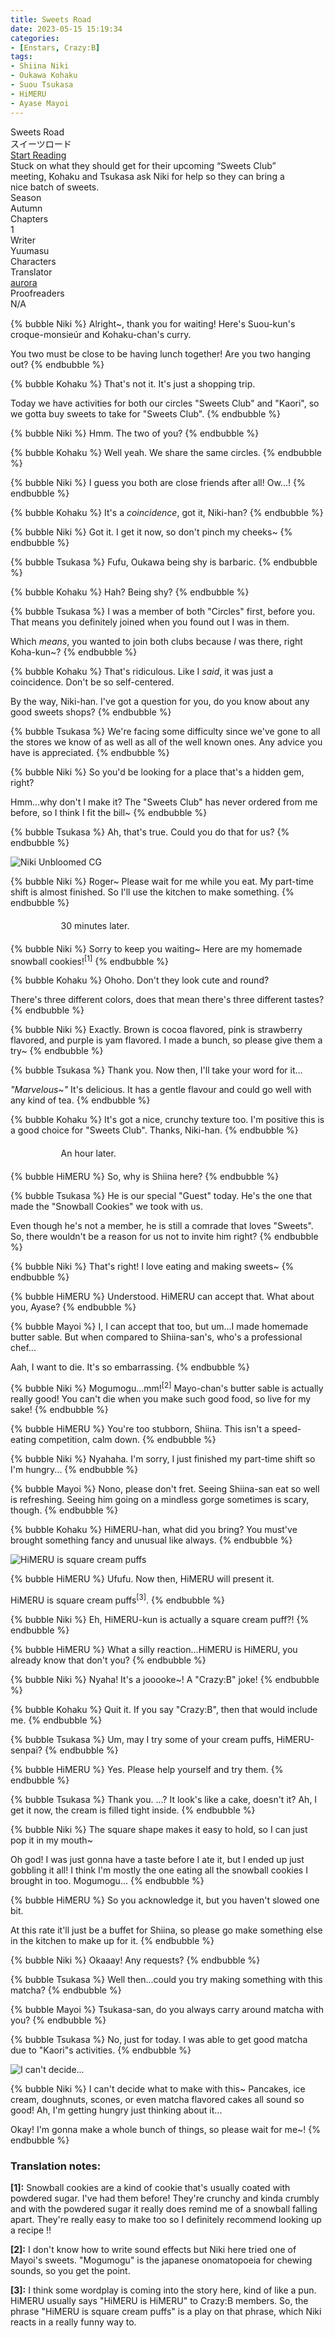 ```yaml
---
title: Sweets Road
date: 2023-05-15 15:19:34
categories: 
- [Enstars, Crazy:B]
tags:
- Shiina Niki
- Oukawa Kohaku
- Suou Tsukasa
- HiMERU
- Ayase Mayoi
---
```


<div class="preview-wrapper reverse" style="--storyColor: #hex;--storyColor-rgb: r,g,b;--storyColor-h: hue;--storyColor-s: saturation%;--storyColor-l: lightness%;">
  <div class="grid-wrapper">
      <div class="preview-background" style="background-image: url('https://cdn.discordapp.com/attachments/1065401186343194667/1107853828352655512/28Cycle_of_Delicacy29_Niki_Shiina_Frameless_Bloomed.webp')"></div>
      <div class="preview-box" style="background: calc(var(--card-background) + 2%)">
          <div class="title-area">
              <div class="title-area__title">Sweets Road</div>
              <div class="title-area__subtitle">スイーツロード</div>
              <div class="title-area__start"><a href="/2023/05/15/sweetsroad/">Start Reading</a></div>
          </div>
          <div class="info-area">
              <div class="synopsis" style="width: 90%;">
                Stuck on what they should get for their upcoming “Sweets Club” meeting, Kohaku and Tsukasa ask Niki for help so they can bring a nice batch of sweets.
              </div>
              <div class="info">
                  <div class="info-item season">
                      <div class="label">
                          Season
                      </div>
                      <div class="value">
                        Autumn
                      </div>
                  </div>
                  <div class="info-item chapters">
                      <div class="label">
                          Chapters
                      </div>
                      <div class="value">
                          1
                      </div>
                  </div>
                  <div class="info-item writer">
                      <div class="label">
                          Writer
                      </div>
                      <div class="value">
                        Yuumasu
                      </div>
                  </div>
                  <div class="info-item characters">
                      <div class="label">
                          Characters
                      </div>
                      <div class="value">
                      <a href="/tags/Shiina-Niki/" character="Niki" title="Niki"></a>
                      <a href="/tags/Oukawa-Kohaku/" character="Kohaku" title="Kohaku"></a>
                      <a href="/tags/Suou-Tsukasa/" character="Tsukasa" title="Tsukasa"></a>
                      <a href="/tags/HiMERU" character="HiMERU" title="HiMERU"></a>
                      <a href="/tags/Ayase-Mayoi/" character="Mayoi" title="Mayoi"></a>
                        <!-- 
                          <a href="/tags/[CHARACTER_LAST_NAME]-[CHARACTER_FIRST_NAME]/" character="[CHARACTER_FIRST_AME]" title="[CHARACTER_FIRST_NAME]"></a>
                         -->
                         <!-- COPY AND PASTE THE ABOVE FOR EACH CHARACTER THAT APPEARS IN THE STORY -->
                      </div>
                  </div>
                  <div class="info-item tl">
                      <div class="label">
                          Translator
                      </div>
                      <div class="value">
                          <a href="https://twitter.com/azurecrystalz">aurora</a>
                      </div>
                  </div>
                  <div class="info-item pr">
                      <div class="label">
                          Proofreaders
                      </div>
                      <div class="value">
                      N/A
                          <!-- PROOFREADER LIST (IF ANY) -->
                      </div>
                  </div>
              </div>
          </div>
      </div>
  </div>
</div>

<!-- more -->

<div style="margin-top: 3%">
  <style>
    [character] {
      --dark-mode: hsl(var(--hue), 30%, 30%);
      display: flex;
    }
    [character]::before {
      position: absolute;
      margin-left: 75px;
    }
    [character] p {
      max-width: calc(100% - 75px);
      margin-left: 75px;
      color: inherit;
    }
    :root[theme='dark'] [character] p {
      background: var(--dark-mode);
    }
    :root[theme='light'] [character] p {
      background: var(--light-mode);
    }
    :root[theme='dark'] [character] p .thought {
      color: #9f9fff;
    }
    [character] p:first-child {
      margin-top: 20px;
      border-top-left-radius: 0px;
    }
    [character] p:first-child::before {
      position: absolute;
      left: 0;
    }
    [character]::after {
      display: none;
      left: 65px;
      top: 37px;
    }
    .msr-narration {
      display: flex;
      align-items: center;
      margin: 20px 0px;
      gap: 5px;
    }
    .msr-narration::before {
      content: "";
      display: inline-block;
      background: var(--article-text);
      height: 1px;
      width: 15%;
    }
    .msr-narration p {
      margin: 0;
    }
  </style>

{% bubble Niki %}
  Alright~, thank you for waiting! Here's Suou-kun's croque-monsieúr and Kohaku-chan's curry.

  You two must be close to be having lunch together! Are you two hanging out?
{% endbubble %}

{% bubble Kohaku %}
  That's not it. It's just a shopping trip.

  Today we have activities for both our circles "Sweets Club" and "Kaori", so we gotta buy sweets to take for "Sweets Club".
{% endbubble %}

{% bubble Niki %}
  Hmm. The two of you?
{% endbubble %}

{% bubble Kohaku %}
  Well yeah. We share the same circles.
{% endbubble %}

{% bubble Niki %}
  I guess you both are close friends after all! Ow...!
{% endbubble %}

{% bubble Kohaku %}
  It's a *coincidence*, got it, Niki-han?
{% endbubble %}

{% bubble Niki %}
  Got it. I get it now, so don't pinch my cheeks~
{% endbubble %}

{% bubble Tsukasa %}
  Fufu, Oukawa being shy is barbaric.
{% endbubble %}

{% bubble Kohaku %}
  Hah? Being shy?
{% endbubble %}

{% bubble Tsukasa %}
  I was a member of both "Circles" first, before you. That means you definitely joined when you found out I was in them.

  Which *means*, you wanted to join both clubs because *I* was there, right Koha-kun~?
{% endbubble %}

{% bubble Kohaku %}
  That's ridiculous. Like I *said*, it was just a coincidence. Don't be so self-centered.

  By the way, Niki-han. I've got a question for you, do you know about any good sweets shops?
{% endbubble %}

{% bubble Tsukasa %}
  We're facing some difficulty since we've gone to all the stores we know of as well as all of the well known ones. Any advice you have is appreciated.
{% endbubble %}

{% bubble Niki %}
  So you'd be looking for a place that's a hidden gem, right? 

  Hmm...why don't I make it? The "Sweets Club" has never ordered from me before, so I think I fit the bill~
{% endbubble %}

{% bubble Tsukasa %}
  Ah, that's true. Could you do that for us?
{% endbubble %}

![Niki Unbloomed CG](https://64.media.tumblr.com/8379668c0c7370690e3bf29d5f230020/5e121996eb7f828b-c2/s2048x3072/0a61cb6d1112e65bab1e854d274b90ea52877c58.png)

{% bubble Niki %}
  Roger~ Please wait for me while you eat. My part-time shift is almost finished. So I'll use the kitchen to make something.
{% endbubble %}

<div class="msr-narration">
    <p>30 minutes later.</p>
  </div>

{% bubble Niki %}
  Sorry to keep you waiting~ Here are my homemade snowball cookies!<sup>[1]</sup>
{% endbubble %}

{% bubble Kohaku %}
  Ohoho. Don't they look cute and round?

  There's three different colors, does that mean there's three different tastes?
{% endbubble %}

{% bubble Niki %}
  Exactly. Brown is cocoa flavored, pink is strawberry flavored, and purple is yam flavored. I made a bunch, so please give them a try~
{% endbubble %}

{% bubble Tsukasa %}
  Thank you. Now then, I'll take your word for it...

  *"Marvelous~"* It's delicious. It has a gentle flavour and could go well with any kind of tea.
{% endbubble %}

{% bubble Kohaku %}
  It's got a nice, crunchy texture too. I'm positive this is a good choice for "Sweets Club". Thanks, Niki-han.
{% endbubble %}

<div class="msr-narration">
    <p>An hour later.</p>
  </div>

{% bubble HiMERU %}
  So, why is Shiina here?
{% endbubble %}

{% bubble Tsukasa %}
  He is our special "Guest" today. He's the one that made the "Snowball Cookies" we took with us.

  Even though he's not a member, he is still a comrade that loves "Sweets". So, there wouldn't be a reason for us not to invite him right?
{% endbubble %}

{% bubble Niki %}
  That's right! I love eating and making sweets~
{% endbubble %}

{% bubble HiMERU %}
  Understood. HiMERU can accept that. What about you, Ayase?
{% endbubble %}

{% bubble Mayoi %}
  I, I can accept that too, but um...I made homemade butter sable. But when compared to Shiina-san's, who's a professional chef...

  Aah, I want to die. It's so embarrassing.
{% endbubble %}

{% bubble Niki %}
  Mogumogu...mm!<sup>[2]</sup> Mayo-chan's butter sable is actually really good! You can't die when you make such good food, so live for my sake!
{% endbubble %}

{% bubble HiMERU %}
  You're too stubborn, Shiina. This isn't a speed-eating competition, calm down.
{% endbubble %}

{% bubble Niki %}
  Nyahaha. I'm sorry, I just finished my part-time shift so I'm hungry...
{% endbubble %}

{% bubble Mayoi %}
  Nono, please don't fret. Seeing Shiina-san eat so well is refreshing. Seeing him going on a mindless gorge sometimes is scary, though.
{% endbubble %}

{% bubble Kohaku %}
  HiMERU-han, what did you bring? You must've brought something fancy and unusual like always.
{% endbubble %}

![HiMERU is square cream puffs](https://64.media.tumblr.com/49bf2527017a411bb0d241dea275fcd6/5e121996eb7f828b-0a/s2048x3072/bc3dbc06a2c36452b8e5a0548f21d7f55214ae6e.png)

{% bubble HiMERU %}
  Ufufu. Now then, HiMERU will present it.

  HiMERU is square cream puffs<sup>[3]</sup>.
{% endbubble %}

{% bubble Niki %}
  Eh, HiMERU-kun is actually a square cream puff?!
{% endbubble %}

{% bubble HiMERU %}
  What a silly reaction...HiMERU is HiMERU, you already know that don't you?
{% endbubble %}

{% bubble Niki %}
  Nyaha! It's a jooooke~! A "Crazy:B" joke!
{% endbubble %}

{% bubble Kohaku %}
  Quit it. If you say "Crazy:B", then that would include me.
{% endbubble %}

{% bubble Tsukasa %}
  Um, may I try some of your cream puffs, HiMERU-senpai?
{% endbubble %}

{% bubble HiMERU %}
  Yes. Please help yourself and try them.
{% endbubble %}

{% bubble Tsukasa %}
  Thank you. 
  ...? It look's like a cake, doesn't it? Ah, I get it now, the cream is filled tight inside.
{% endbubble %}

{% bubble Niki %}
  The square shape makes it easy to hold, so I can just pop it in my mouth~ 

  Oh god! I was just gonna have a taste before I ate it, but I ended up just gobbling it all! I think I'm mostly the one eating all the snowball cookies I brought in too. Mogumogu...
{% endbubble %}

{% bubble HiMERU %}
  So you acknowledge it, but you haven't slowed one bit.

  At this rate it'll just be a buffet for Shiina, so please go make something else in the kitchen to make up for it.
{% endbubble %}

{% bubble Niki %}
  Okaaay! Any requests?
{% endbubble %}

{% bubble Tsukasa %}
  Well then...could you try making something with this matcha?
{% endbubble %}

{% bubble Mayoi %}
  Tsukasa-san, do you always carry around matcha with you?
{% endbubble %}

{% bubble Tsukasa %}
  No, just for today. I was able to get good matcha due to "Kaori"s activities.
{% endbubble %}

![I can't decide...](https://64.media.tumblr.com/32a6ceb2221b4f5e58adecfc72050eb9/5e121996eb7f828b-f0/s2048x3072/b28145a66a3743252601cc8bdc61c2a248505fec.png)

{% bubble Niki %}
  I can't decide what to make with this~ Pancakes, ice cream, doughnuts, scones, or even matcha flavored cakes all sound so good! Ah, I'm getting hungry just thinking about it...

  Okay! I'm gonna make a whole bunch of things, so please wait for me~!
{% endbubble %}

### Translation notes:

**[1]:** Snowball cookies are a kind of cookie that's usually coated with powdered sugar. I've had them before! They're crunchy and kinda crumbly and with the powdered sugar it really does remind me of a snowball falling apart. They're really easy to make too so I definitely recommend looking up a recipe !!

**[2]:** I don't know how to write sound effects but Niki here tried one of Mayoi's sweets. "Mogumogu" is the japanese onomatopoeia for chewing sounds, so you get the point.

**[3]:** I think some wordplay is coming into the story here, kind of like a pun. HiMERU usually says "HiMERU is HiMERU" to Crazy:B members. So, the phrase "HiMERU is square cream puffs" is a play on that phrase, which Niki reacts in a really funny way to.

  <!-- CONTENT GOES HERE -->

  <!-- 
  SPEECH BUBBLE FORMAT: 
  {% bubble [CHARACTER_FIRST_NAME] [ATTRIBUTE(optional)]}
    DIALOGUE TEXT HERE

    ADD A LINE SPACE FOR A NEW LINE

    <th>EMBED THOUGHT DIALOGUE WITH THESE TAGS</th>
  {% endbubble %}
  -->

  </div>